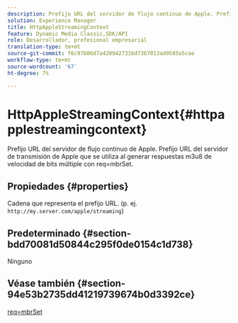 ```yaml
---
description: Prefijo URL del servidor de flujo continuo de Apple. Prefijo URL del servidor de transmisión de Apple que se utiliza al generar respuestas m3u8 de velocidad de bits múltiple con req=mbrSet.
solution: Experience Manager
title: HttpAppleStreamingContext
feature: Dynamic Media Classic,SDK/API
role: Desarrollador, profesional empresarial
translation-type: tm+mt
source-git-commit: f6c97606d7a4209427316d7367013ad9585a5cae
workflow-type: tm+mt
source-wordcount: '67'
ht-degree: 7%

---
```



# HttpAppleStreamingContext{#httpapplestreamingcontext}

Prefijo URL del servidor de flujo continuo de Apple. Prefijo URL del servidor de transmisión de Apple que se utiliza al generar respuestas m3u8 de velocidad de bits múltiple con req=mbrSet.

## Propiedades {#properties}

Cadena que representa el prefijo URL. (p. ej. `http://my.server.com/apple/streaming`)

## Predeterminado {#section-bdd70081d50844c295f0de0154c1d738}

Ninguno

## Véase también {#section-94e53b2735dd41219739674b0d3392ce}

[req=mbrSet](../../../../../is-api/http-ref/image-serving-api-ref/c-http-protocol-reference/c-command-reference/r-req/r-mbrset.md#reference-603d75babde74508a878c27bd4cced73)
